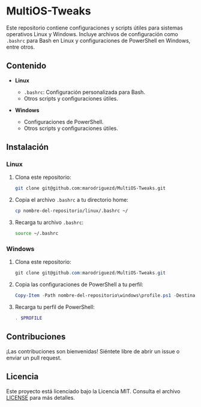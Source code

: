 # MultiOS-Tweaks
Este repositorio contiene configuraciones y scripts útiles para sistemas operativos Linux y Windows. Incluye archivos de configuración como `.bashrc` para Bash en Linux y configuraciones de PowerShell en Windows, entre otros.

## Contenido

- **Linux**
  - `.bashrc`: Configuración personalizada para Bash.
  - Otros scripts y configuraciones útiles.

- **Windows**
  - Configuraciones de PowerShell.
  - Otros scripts y configuraciones útiles.

## Instalación

### Linux

1. Clona este repositorio:
   ```sh
   git clone git@github.com:marodriguezd/MultiOS-Tweaks.git
   ```

2. Copia el archivo `.bashrc` a tu directorio home:
   ```sh
   cp nombre-del-repositorio/linux/.bashrc ~/
   ```

3. Recarga tu archivo `.bashrc`:
   ```sh
   source ~/.bashrc
   ```

### Windows

1. Clona este repositorio:
   ```powershell
   git clone git@github.com:marodriguezd/MultiOS-Tweaks.git
   ```

2. Copia las configuraciones de PowerShell a tu perfil:
   ```powershell
   Copy-Item -Path nombre-del-repositorio\windows\profile.ps1 -Destination $PROFILE
   ```

3. Recarga tu perfil de PowerShell:
   ```powershell
   . $PROFILE
   ```

## Contribuciones

¡Las contribuciones son bienvenidas! Siéntete libre de abrir un issue o enviar un pull request.

## Licencia

Este proyecto está licenciado bajo la Licencia MIT. Consulta el archivo [LICENSE](LICENSE) para más detalles.
